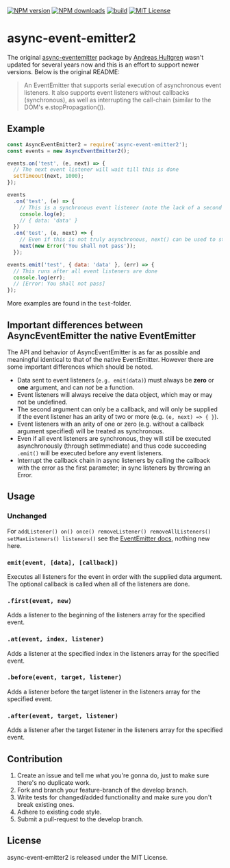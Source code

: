 [![NPM version][npm-version-image]][npm-url] [![NPM downloads][npm-downloads-image]][npm-url] [![build][build-image]][build-url] [![MIT License][license-image]][license-url] 

# async-event-emitter2

The original [async-eventemitter][async-eventemitter-url] package by [Andreas Hultgren][ahultgren-url] wasn't updated for several years now and this is an effort to support newer versions. Below is the original README: 

> An EventEmitter that supports serial execution of asynchronous event listeners. It also supports event listeners without callbacks (synchronous), as well as interrupting the call-chain (similar to the DOM's e.stopPropagation()).

## Example
```js
const AsyncEventEmitter2 = require('async-event-emitter2');
const events = new AsyncEventEmitter2();

events.on('test', (e, next) => {
  // The next event listener will wait till this is done
  setTimeout(next, 1000);
});

events
  .on('test', (e) => {
    // This is a synchronous event listener (note the lack of a second callback argument)
    console.log(e);
    // { data: 'data' }
  })
  .on('test', (e, next) => {
    // Even if this is not truly asynchronous, next() can be used to stop propagation
    next(new Error('You shall not pass'));
  });

events.emit('test', { data: 'data' }, (err) => {
  // This runs after all event listeners are done
  console.log(err);
  // [Error: You shall not pass]
});
```
More examples are found in the `test`-folder.

## Important differences between AsyncEventEmitter the native EventEmitter
The API and behavior of AsyncEventEmitter is as far as possible and meaningful identical to that of the native EventEmitter. However there are some important differences which should be noted.

* Data sent to event listeners (`e.g. emit(data)`) must always be **zero** or **one** argument, and can *not* be a function.
* Event listeners will always receive the data object, which may or may not be undefined.
* The second argument can only be a callback, and will only be supplied if the event listener has an arity of two or more (e.g. `(e, next) => { }`).
* Event listeners with an arity of one or zero (e.g. without a callback argument specified) will be treated as synchronous.
* Even if all event listeners are synchronous, they will still be executed asynchronously (through setImmediate) and thus code succeeding `.emit()` will be executed before any event listeners.
* Interrupt the callback chain in async listeners by calling the callback with the error as the first parameter; in sync listeners by throwing an Error.

## Usage
### Unchanged
For `addListener() on() once() removeListener() removeAllListeners() setMaxListeners() listeners()` see the [EventEmitter docs][eventemitter-url], nothing new here.

### `emit(event, [data], [callback])`
Executes all listeners for the event in order with the supplied data argument. The optional callback is called when all of the listeners are done.

### `.first(event, new)`
Adds a listener to the beginning of the listeners array for the specified event.

### `.at(event, index, listener)`
Adds a listener at the specified index in the listeners array for the specified event.

### `.before(event, target, listener)`
Adds a listener before the target listener in the listeners array for the specified event.

### `.after(event, target, listener)`
Adds a listener after the target listener in the listeners array for the specified event.

## Contribution
1. Create an issue and tell me what you're gonna do, just to make sure there's no duplicate work.
2. Fork and branch your feature-branch of the develop branch.
3. Write tests for changed/added functionality and make sure you don't break existing ones.
4. Adhere to existing code style.
5. Submit a pull-request to the develop branch.

## License
async-event-emitter2 is released under the MIT License.

[npm-url]: https://npmjs.org/package/async-event-emitter2
[npm-version-image]: https://img.shields.io/npm/v/async-event-emitter2.svg?style=flat
[npm-downloads-image]: http://img.shields.io/npm/dm/async-event-emitter2.svg?style=flat

[build-url]: https://github.com/PantelisGeorgiadis/async-event-emitter2/actions/workflows/build.yml
[build-image]: https://github.com/PantelisGeorgiadis/async-event-emitter2/actions/workflows/build.yml/badge.svg?branch=master

[license-image]: https://img.shields.io/badge/license-MIT-blue.svg?style=flat
[license-url]: LICENSE.txt

[async-eventemitter-url]: https://github.com/ahultgren/async-eventemitter
[ahultgren-url]: https://github.com/ahultgren
[eventemitter-url]: http://nodejs.org/api/events.html
